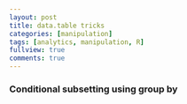 ```yaml
---
layout: post
title: data.table tricks
categories: [manipulation]
tags: [analytics, manipulation, R]
fullview: true
comments: true
---
```


### Conditional subsetting using group by